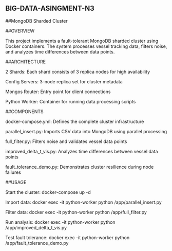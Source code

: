 ## BIG-DATA-ASINGMENT-N3

##MongoDB Sharded Cluster

##OVERVIEW

This project implements a fault-tolerant MongoDB sharded cluster using Docker containers. The system processes vessel tracking data, filters noise, and analyzes time differences between data points.

##ARCHITECTURE

2 Shards: Each shard consists of 3 replica nodes for high availability

Config Servers: 3-node replica set for cluster metadata

Mongos Router: Entry point for client connections

Python Worker: Container for running data processing scripts

##COMPONENTS

docker-compose.yml: Defines the complete cluster infrastructure

parallel_insert.py: Imports CSV data into MongoDB using parallel processing

full_filter.py: Filters noise and validates vessel data points

improved_delta_t_vis.py: Analyzes time differences between vessel data points

fault_tolerance_demo.py: Demonstrates cluster resilience during node failures

##USAGE

Start the cluster: docker-compose up -d

Import data: docker exec -it python-worker python /app/parallel_insert.py

Filter data: docker exec -it python-worker python /app/full_filter.py

Run analysis: docker exec -it python-worker python /app/improved_delta_t_vis.py

Test fault tolerance: docker exec -it python-worker python /app/fault_tolerance_demo.py
